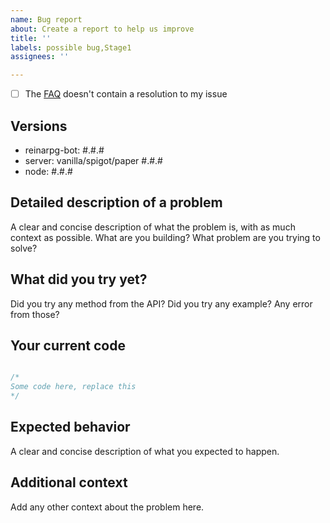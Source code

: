 ```yaml
---
name: Bug report
about: Create a report to help us improve
title: ''
labels: possible bug,Stage1
assignees: ''

---
```


- [ ] The [FAQ](https://github.com/reinarpg/reinarpg-bot/blob/master/docs/FAQ.md) doesn't contain a resolution to my issue 

## Versions
 - reinarpg-bot: #.#.#
 - server: vanilla/spigot/paper #.#.#
 - node: #.#.#

## Detailed description of a problem
A clear and concise description of what the problem is, with as much context as possible.
What are you building? What problem are you trying to solve?

## What did you try yet?

Did you try any method from the API?
Did you try any example? Any error from those?

## Your current code
```js

/*
Some code here, replace this
*/


```

## Expected behavior
A clear and concise description of what you expected to happen.

## Additional context
Add any other context about the problem here.
